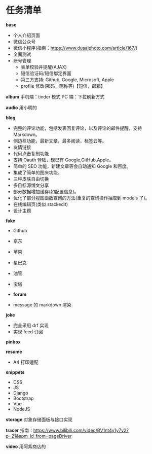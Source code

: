 # 任务清单

**base**

- 个人介绍页面
- 微信公众号
- 微信小程序(指南：https://www.dusaiphoto.com/article/167/)
- 全面测试
- 账号管理
  - 表单校验并提醒(AJAX)
  - 短信验证码/短信绑定界面
  - 第三方支持: Github, Google, Microsoft, Apple
  - profile 修改(密码，昵称等)【短信，邮箱】

**album**
手机端：tinder 模式
PC 端：下拉刷新方式

**audio**
用小明的

**blog**

- 完整的评论功能，包括发表回复评论，以及评论的邮件提醒，支持 Markdown。
- 侧边栏功能，最新文章，最多阅读，标签云等。
- 友情链接
- 代码点击复制功能
- 支持 Oauth 登陆，现已有 Google,GitHub,Apple。
- 简单的 SEO 功能，新建文章等会自动通知 Google 和百度。
- 集成了简单的图床功能。
- 三种皮肤自由切换
- 多目标源博文分享
- 部分数据增加缓存(如配置信息)。
- 优化了部分视图函数查询的方法(重复的查询操作抽取到 models 了)。
- 在线编辑页(类似 stackedit)
- 设计主题

**fake**

- Github
- 京东
- 苹果
- 星巴克
- 油管
- 宝塔

- **forum**

- message 的 markdown 渲染

**joke**

- 完全采用 drf 实现
- 实现 feed 订阅

**pinbox**

**resume**

- A4 打印适配

**snippets**

- CSS
- JS
- Django
- Bootstrap
- Vue
- NodeJS

**storage**
对象存储面板与接口实现

**tracer**
指南：https://www.bilibili.com/video/BV1nt4y1y7v2?p=21&spm_id_from=pageDriver

**video**
用阿紫商店的

